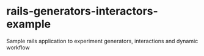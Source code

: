 # rails-generators-interactors-example
Sample rails application to experiment generators, interactions and dynamic workflow 
